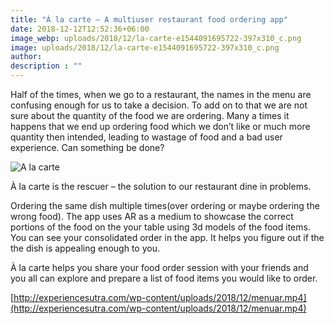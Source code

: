 ```yaml
---
title: "À la carte – A multiuser restaurant food ordering app"
date: 2018-12-12T12:52:36+06:00
image_webp: uploads/2018/12/la-carte-e1544091695722-397x310_c.png
image: uploads/2018/12/la-carte-e1544091695722-397x310_c.png
author: 
description : ""
---
```


Half of the times, when we go to a restaurant, the names in the menu are confusing enough for us to take a decision. To add on to that we are not sure about the quantity of the food we are ordering. Many a times it happens that we end up ordering food which we don’t like or much more quantity then intended, leading to wastage of food and a bad user experience. Can something be done?

![A la carte](uploads/2018/12/la-carte-e1544091695722-397x310_c.png)

À la carte is the rescuer – the solution to our restaurant dine in problems.

Ordering the same dish multiple times(over ordering or maybe ordering the wrong food). The app uses AR as a medium to showcase the correct portions of the food on the your table using 3d models of the food items. You can see your consolidated order in the app. It helps you figure out if the the dish is appealing enough to you.

À la carte helps you share your food order session with your friends and you all can explore and prepare a list of food items you would like to order.

[http://experiencesutra.com/wp-content/uploads/2018/12/menuar.mp4](http://experiencesutra.com/wp-content/uploads/2018/12/menuar.mp4)
